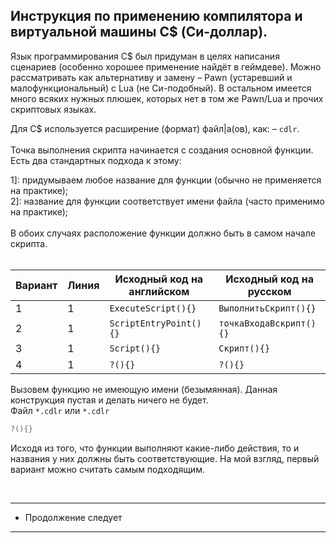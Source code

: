 Инструкция по применению компилятора и виртуальной машины C$ (Си-доллар).
-
Язык программирования С$ был придуман в целях написания сценариев (особенно хорошее применение найдёт в геймдеве).
Можно рассматривать как альтернативу и замену – Pawn (устаревший и малофункциональный) с Lua (не Си-подобный).
В остальном имеется много всяких нужных плюшек, которых нет в том же Pawn/Lua и прочих скриптовых языках.

Для C$ используется расширение (формат) файл|а(ов), как: – `cdlr`.<br><br>
Точка выполнения скрипта начинается с создания основной функции. Есть два стандартных подхода к этому: <br>

1]: придумываем любое название для функции (обычно не применяется на практике);<br>
2]: название для функции соответствует имени файла (часто применимо на практике);<br>
<br>
В обоих случаях расположение функции должно быть в самом начале скрипта. <br><br>

| Вариант | Линия |  Исходный код на английском  |    Исходный код на русском    |
|---------|-------|------------------------------|-------------------------------|
|    1    |   1   | ``` ExecuteScript(){} ```    | ``` ВыполнитьСкрипт(){} ```   |
|    2    |   1   | ``` ScriptEntryPoint(){} ``` | ``` точкаВходаВскрипт(){} ``` |
|    3    |   1   | ``` Script(){} ```           | ``` Скрипт(){} ```            |
|    4    |   1   | ``` ?(){} ```                | ``` ?(){} ```                 |

Вызовем функцию не имеющую имени (безымянная). Данная конструкция пустая и делать ничего не будет.<br>
Файл ``` *.cdlr ``` или ``` *.cdlr ``` <br>
```C
?(){}
```

Исходя из того, что функции выполняют какие-либо действия, то и названия у них должны быть соответствующие. На мой взгляд, первый вариант можно считать самым подходящим.

<br>

---------------------
* Продолжение следует
---------------------
